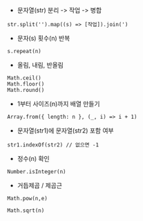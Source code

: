 * 문자열(str) 분리 -> 작업 -> 병합
```
str.split('').map((s) => [작업]).join(')
```

* 문자(s) 횟수(n) 반복
```
s.repeat(n)
```

* 올림, 내림, 반올림
```
Math.ceil()
Math.floor()
Math.round()
```

* 1부터 사이즈(n)까지 배열 만들기
```
Array.from({ length: n }, (_, i) => i + 1)
```

* 문자열(str1)에 문자열(str2) 포함 여부
```
str1.indexOf(str2) // 없으면 -1 
```

* 정수(n) 확인
```
Number.isInteger(n)
```

* 거듭제곱 / 제곱근
```
Math.pow(n,e)

Math.sqrt(n)
``` 

